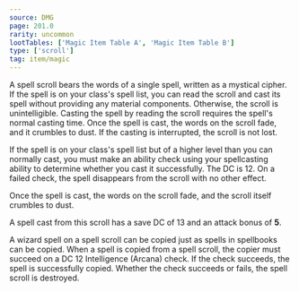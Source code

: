 ```yaml
---
source: DMG
page: 201.0
rarity: uncommon
lootTables: ['Magic Item Table A', 'Magic Item Table B']
type: ['scroll']
tag: item/magic
---
```


A spell scroll bears the words of a single spell, written as a mystical cipher. If the spell is on your class's spell list, you can read the scroll and cast its spell without providing any material components. Otherwise, the scroll is unintelligible. Casting the spell by reading the scroll requires the spell's normal casting time. Once the spell is cast, the words on the scroll fade, and it crumbles to dust. If the casting is interrupted, the scroll is not lost.

If the spell is on your class's spell list but of a higher level than you can normally cast, you must make an ability check using your spellcasting ability to determine whether you cast it successfully. The DC is 12. On a failed check, the spell disappears from the scroll with no other effect.

Once the spell is cast, the words on the scroll fade, and the scroll itself crumbles to dust.

A spell cast from this scroll has a save DC of 13 and an attack bonus of **5**.

A wizard spell on a spell scroll can be copied just as spells in spellbooks can be copied. When a spell is copied from a spell scroll, the copier must succeed on a DC 12 Intelligence (Arcana) check. If the check succeeds, the spell is successfully copied. Whether the check succeeds or fails, the spell scroll is destroyed.


